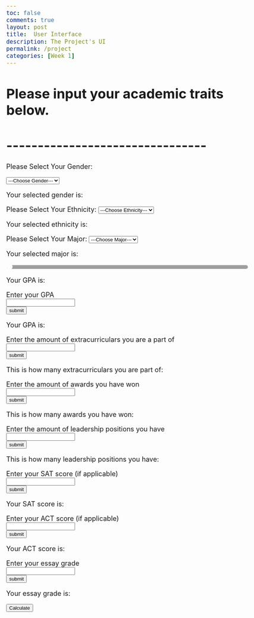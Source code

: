 ```yaml
---
toc: false
comments: true
layout: post
title:  User Interface
description: The Project's UI
permalink: /project
categories: [Week 1]
---
```


# Please input your academic traits below. 
# --------------------------------

<!-- Dropdown: Genders  -->
<html>
  <style>
    body {
      font-size: 18px !important;
    }
    select {
      text-align: center !important;
      left: 50% !important;
    }
  </style>
  <script>
  function gen() {
      var genderList = document.getElementById("genderList");
      document.getElementById("gender").innerHTML = genderList.options[genderList.selectedIndex].text;
    }
  </script>
  <body>
<!-- Choices  -->
    <form>
      <p id="dropdown">Please Select Your Gender:</p>
        <select id="genderList" onchange="gen()">
            <option> ---Choose Gender--- </option>  
            <option> Male </option>  
            <option> Female </option>  
        </select>
      <p>Your selected gender is: <font color = "#ffffc2"><t id = "gender"></t></font></p>
    </form>
  </body>
</html>
<!-- Dropdown: Ethnicity  -->
<html>
  <script>
    function eth() {
      var ethnicityList=document.getElementById("ethnicityList");
      document.getElementById("ethnicity").innerHTML=ethnicityList.options[ethnicityList.selectedIndex].text;
    }
  </script>
  <body>
<!-- Choices  -->
    <form>
      Please Select Your Ethnicity:
        <select id="ethnicityList" onchange="eth()">
            <option> ---Choose Ethnicity--- </option>  
            <option> White </option>  
            <option> Hispanic </option>  
            <option> African-American </option>  
            <option> Asian </option>  
            <option> Other </option>  
        </select>
      <p>Your selected ethnicity is: <font color = "#ffffc2"><t id = "ethnicity"></t></font></p>
    </form>
  </body>
</html>
<!-- Dropdown: Majors  -->
<html>
  <script>
  function maj() {
      var majorList=document.getElementById("majorList");
      document.getElementById("major").innerHTML=majorList.options[majorList.selectedIndex].text;
    }
  </script>
  <body>
<!-- Choices  -->
    <form>
      Please Select Your Major:
        <select id="majorList" onchange="maj()">
            <option> ---Choose Major--- </option>  
            <option> Computer Science </option>  
            <option> Business </option>  
            <option> Biology </option>  
            <option> Politics </option>  
            <option> Engineering </option>  
            <option> Social Sciences </option>
            <option> English </option>
            <option> Other </option>
        </select>
      <p>Your selected major is: <font color = "#ffffc2"><t id = "major"></t></font></p>
    </form>
  </body>
</html>
<!-- Textboxes -->
<html>
  <head>
    <meta name="viewport" content="width=device-width, initial-scale=1">
      <style>
        .slidecontainer {
          width: 100%;
        }
        .sliders {
          -webkit-appearance: none;
          width: 100%;
          height: 10px;
          border-radius: 5px;
          background: #878787 !important;
          outline: none;
          opacity: 0.8;
          -webkit-transition: .2s;
          transition: opacity .2s;
        }
        .sliders:hover {
          opacity: 1;
        }
        .sliders::-webkit-slider-thumb {
          -webkit-appearance: none;
          appearance: none;
          width: 15px;
          height: 15px;
          border-radius: 50%;
          background: #ffffff;
          outline: #ffffff;
          cursor: pointer;
        }
        .sliders::-moz-range-thumb {
          width: 10px;
          height: 10px;
          border-radius: 50%;
          background: #ffffff;
          cursor: pointer;
        }
      </style>
    </head>
  <body>
    <div class="slidecontainer">
      <input type="range" min="0" max="4" step="0.01" value="0" class="sliders" id="myRange">
      <p>Your GPA is: <span id="demo"></span></p>
    </div>
    <script>
      var slider = document.getElementById("myRange");
      var output = document.getElementById("demo");
      output.innerHTML = slider.value;
      slider.oninput = function() {
        output.innerHTML = this.value;
      }
    </script>
  </body>
</html>
<html lang="en">
  <head>
    <meta charset="UTF-8">
    <meta http-equiv="X-UA-Compatible" content="IE=edge">
    <meta name="viewport" content="width=device-width, initial-scale=1.0">
    <title>Document</title>
  </head>
  <body>
    <label> Enter your GPA</label><br>
      <input type = "text" id = "gpa"><br>
        <button type="button" id="gpabutton">submit</button>
    <script src="script.js">
    </script>
    <script>
      document.getElementById("gpabutton").onclick = function() {
          var gpa = document.getElementById("gpa").value;
          console.log("Your GPA is ",gpa);
          document.getElementById("gpaResult").innerHTML = gpa;
      }
    </script>
    <p>Your GPA is: <font color = "#ffffc2"><t id = "gpaResult"></t></font></p>
  </body>
</html>
<html lang="en">
  <head>
    <meta charset="UTF-8">
    <meta http-equiv="X-UA-Compatible" content="IE=edge">
    <meta name="viewport" content="width=device-width, initial-scale=1.0">
    <title>Document</title>
  </head>
  <body>
    <label> Enter the amount of extracurriculars you are a part of</label><br>
      <input type = "text" id = "ec"><br>
        <button type="button" id="ecbutton">submit</button>
      <script src="script.js">
      </script>
      <script>
        document.getElementById("ecbutton").onclick = function() {
          var ec = document.getElementById("ec").value;
          console.log("This is how many extracurriculars you are part of: ",ec);
          document.getElementById("ecResult").innerHTML = ec;
        }
  </script>
  <p>This is how many extracurriculars you are part of: <font color = 
  "#ffffc2"><t id = "ecResult"></t></font></p>
  </body>
</html>
<html lang="en">
  <head>
    <meta charset="UTF-8">
    <meta http-equiv="X-UA-Compatible" content="IE=edge">
    <meta name="viewport" content="width=device-width, initial-scale=1.0">
    <title>Document</title>
  </head>
  <body>
    <label> Enter the amount of awards you have won</label><br>
    <input type = "text" id = "awards"><br>
      <button type="button" id="awardbutton">submit</button>
    <script src="script.js">
    </script>
    <script>
      document.getElementById("awardbutton").onclick = function() {
          var award = document.getElementById("awards").value;
          console.log("This is how many awards you have won: ",award);
          document.getElementById("awardResult").innerHTML = award;
      }
  </script>
  <p>This is how many awards you have won: <font color = "#ffffc2"><t id = "awardResult"></t></font></p>
  </body>
</html>
<html lang="en">
  <head>
    <meta charset="UTF-8">
    <meta http-equiv="X-UA-Compatible" content="IE=edge">
    <meta name="viewport" content="width=device-width, initial-scale=1.0">
    <title>Document</title>
  </head>
  <body>
    <label> Enter the amount of leadership positions you have</label><br>
    <input type = "text" id = "lead"><br>
      <button type="button" id="leadbutton">submit</button>
    <script src="script.js">
    </script>
    <script>
      document.getElementById("leadbutton").onclick = function() {
          var lead = document.getElementById("lead").value;
          console.log("This is how many leadership positions you have: ",lead);
          document.getElementById("leadResult").innerHTML = lead;
      }
    </script>
    <p>This is how many leadership positions you have: <font color = "#ffffc2"><t id = "leadResult"></t></font></p>
  </body>
</html>
<html lang="en">
  <head>
    <meta charset="UTF-8">
    <meta http-equiv="X-UA-Compatible" content="IE=edge">
    <meta name="viewport" content="width=device-width, initial-scale=1.0">
    <title>Document</title>
  </head>
  <body>
    <label> Enter your SAT score (if applicable)</label><br>
    <input type = "text" id = "SAT"><br>
      <button type="button" id="SATbutton">submit</button>
    <script src="script.js">
    </script>
    <script>
      document.getElementById("SATbutton").onclick = function() {
          var SAT = document.getElementById("SAT").value;
          console.log("Your SAT score is: ",SAT);
          document.getElementById("SATResult").innerHTML = SAT;
      }
  </script>
  <p>Your SAT score is: <font color = "#ffffc2"><t id = "SATResult"></t></font></p>
  </body>
</html>
<html lang="en">
  <head>
    <meta charset="UTF-8">
    <meta http-equiv="X-UA-Compatible" content="IE=edge">
    <meta name="viewport" content="width=device-width, initial-scale=1.0">
    <title>Document</title>
  </head>
  <body>
    <label> Enter your ACT score (if applicable)</label><br>
    <input type = "text" id = "ACT"><br>
      <button type="button" id="ACTbutton">submit</button>
    <script src="script.js">
    </script>
    <script>
      document.getElementById("ACTbutton").onclick = function() {
          var ACT = document.getElementById("ACT").value;
          console.log("Your ACT score is: ",ACT);
          document.getElementById("ACTResult").innerHTML = ACT;
      }
  </script>
  <p>Your ACT score is: <font color = "#ffffc2"><t id = "ACTResult"></t></font></p>
  </body>
</html>
<html lang="en">
  <head>
    <meta charset="UTF-8">
    <meta http-equiv="X-UA-Compatible" content="IE=edge">
    <meta name="viewport" content="width=device-width, initial-scale=1.0">
    <title>Document</title>
  </head>
  <body>
    <label> Enter your essay grade </label><br>
    <input type = "text" id = "essay"><br>
      <button type="button" id="essaybutton">submit</button>
    <script src="script.js">
    </script>
    <script>
      document.getElementById("essaybutton").onclick = function() {
          var essay = document.getElementById("essay").value;
          console.log("Your essay grade is: ",essay);
          document.getElementById("essayResult").innerHTML = essay;
      }
  </script>
  <p>Your essay grade is: <font color = "#ffffc2"><t id = "essayResult"></t></font></p>
  </body>
</html>

<button>Calculate</button>